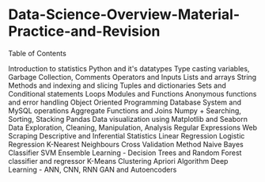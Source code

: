 # Data-Science-Overview-Material-Practice-and-Revision
Table of Contents

Introduction to statistics
Python and it's datatypes
Type casting variables, Garbage Collection, Comments
Operators and Inputs
Lists and arrays
String Methods and indexing and slicing
Tuples and dictionaries
Sets and Conditional statements
Loops
Modules and Functions
Anonymous functions and error handling
Object Oriented Programming
Database System and MySQL operations
Aggregate Functions and Joins
Numpy + Searching, Sorting, Stacking
Pandas
Data visualization using Matplotlib and Seaborn
Data Exploration, Cleaning, Manipulation, Analysis
Regular Expressions
Web Scraping
Descriptive and Inferential Statistics
Linear Regression
Logistic Regression
K-Nearest Neighbours 
Cross Validation Method
Naive Bayes Classifier
SVM
Ensemble Learning - Decision Trees and Random Forest classifier and regressor
K-Means Clustering
Apriori Algorithm
Deep Learning - ANN, CNN, RNN
GAN and Autoencoders
